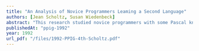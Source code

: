 ```yaml
---
title: "An Analysis of Novice Programmers Leaming a Second Language"
authors: [Jean Scholtz, Susan Wiedenbeck]
abstract: "This research studied novice programmers with some Pascal knowledge during their initial attempts at learning another programming language. [...] programming knowledge they had previously acquired and to determine how they were able to use this knowledge in learning a second language. We found that plan structure differences could be used to predict problems programmers encountered. This both strengthens the claim for plan knowledge and suggests some basis for tutoring development. Additionally, we discovered trends showing that when the language was more distant from the one programmers knew a bottom up or plan creation methodology was more successful than a plan retrieval process."
publishedAt: "ppig-1992"
year: 1992
url_pdf: "/files/1992-PPIG-4th-Scholtz.pdf"
---
```

